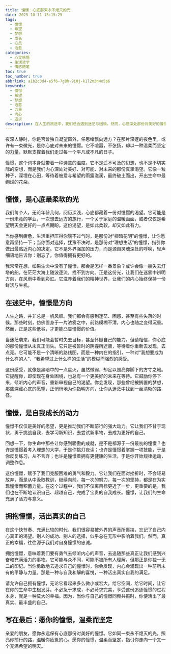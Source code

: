 ```yaml
---
title: 憧憬：心底那束永不熄灭的光
date: 2025-10-11 15:15:25
tags:
  - 憧憬
  - 希望
  - 梦想
  - 成长
  - 心灵
  - 治愈
categories:
  - 心灵感悟
  - 生活哲学
  - 情感随笔
toc: true
toc_number: true
abbrlink: a1b2c3d4-e5f6-7g8h-9i0j-k1l2m3n4o5p6
keywords:
  - 憧憬
  - 希望
  - 梦想
  - 治愈
  - 力量
  - 内心
  - 追求
description: 在人生的旅途中，我们总会遇到迷茫与困顿。然而，心底深处那份对美好的憧憬，如同微光，指引我们前行。它不仅是梦想的起点，更是滋养灵魂、推动我们不断成长的温柔力量。这篇文章将带你感受憧憬的温度，重拾内心的光芒。
---
```


夜深人静时，你是否曾独自凝望窗外，任思绪飘向远方？在那片深邃的夜色里，或许有一束微光，是你心底对未来的憧憬。它不喧嚣，不张扬，却以一种温柔而坚定的力量，默默支撑着我们走过每一个平凡或不凡的日子。

憧憬，这个词本身就带着一种诗意的温度。它不是遥不可及的幻想，也不是不切实际的空想，而是我们内心深处对美好、对可能、对未来的那份真挚渴望。它像一粒种子，深埋在心田，等待着被爱与希望的雨露滋润，最终破土而出，开出生命中最绚烂的花朵。

## 憧憬，是心底最柔软的光

我们每个人，无论年龄几何，阅历深浅，心底都藏着一份对憧憬的渴望。它可能是一份未竟的学业，一次想去远方的旅行，一个关于家庭的温暖画面，或者仅仅是希望明天会更好的一点点期盼。这份渴望，是如此柔软，却又如此有力。

当你感到疲惫，生活重担压得你喘不过气时，是那份对“柳暗花明”的憧憬，让你愿意再坚持一下；当你面对选择，犹豫不决时，是那份对“理想生活”的憧憬，指引你做出最贴近内心的决定。它不是外界强加的压力，而是源自灵魂深处的呼唤，轻声细语地告诉你：别忘了，你值得拥有更好的。

我常常在想，如果生命中没有了憧憬，那会是怎样一番景象？或许会像一艘失去灯塔的船，在茫茫大海上随波逐流，找不到方向。正是这份光，让我们在迷雾中辨明方向，在风雨中看到彩虹。它滋养着我们的精神世界，让我们的内心始终保持一份鲜活与生机。

## 在迷茫中，憧憬是方向

人生之路，并非总是一帆风顺。我们都会有感到迷茫、困惑，甚至有些失落的时候。那些时刻，仿佛置身于一片浓雾之中，前路模糊不清，内心也随之变得沉重。然而，正是这些低谷，才更能凸显憧憬的价值。

当迷茫袭来，我们可能会暂时失去目标，甚至怀疑自己的能力。但请相信，你心底的那份憧憬从未真正消失。它只是被暂时的阴霾所遮蔽，等待着你重新去发现，去点亮。它可能不是一个清晰的路线图，而是一种内在的指引，一种对“我想要成为什么样的人”、“我希望过上什么样的生活”的模糊而强烈的感受。

这份感受，就像是黑暗中的一点星火，虽然微弱，却足以照亮你脚下的方寸之地。它提醒你，即使现在身处困境，也总有一个更美好的未来在等待。它鼓励你停下来，倾听内心的声音，重新审视自己的渴望。你会发现，那些曾经被搁置的梦想，那些深藏心底的愿望，正悄悄地为你指明方向，让你从迷茫中找到一丝清晰的路径。

## 憧憬，是自我成长的动力

憧憬不仅仅是美好的愿望，更是推动我们不断前行的强大动力。它让我们不甘于现状，勇于挑战自我，去学习新知识，去尝试新事物，去成为更好的自己。

回想一下，你生命中那些让你感到骄傲的成就，是不是都源于一份最初的憧憬？也许是憧憬着考入理想的大学，于是你挑灯夜读；也许是憧憬着掌握一项技能，于是你反复练习，从不言弃；也许是憧憬着拥有更健康的生活，于是你开始规律运动，调整作息。

这份憧憬，赋予了我们克服困难的勇气和毅力。它让我们在面对挫折时，不会轻易放弃，而是从中汲取教训，继续向前。每一次的努力，每一次的坚持，都是在为实现憧憬而积蓄力量。在这个过程中，我们不仅离目标更近了一步，更重要的是，我们也在不断地认识自己、超越自己，完成了宝贵的自我成长。憧憬，让我们的生命充满了活力与意义。

## 拥抱憧憬，活出真实的自己

在这个快节奏、充满比较的时代，我们很容易被外界的声音所裹挟，忘记了自己内心真正的渴望。别人的成功、别人的选择，似乎总在无形中影响着我们。然而，真正的幸福，往往源于我们对自身憧憬的忠诚。

拥抱憧憬，意味着我们要有勇气去倾听内心的声音，去追随那些真正让我们感到兴奋和充满活力的事物。它可能与众不同，可能不被所有人理解，但那正是你独一无二的印记。当你勇敢地去追求自己的憧憬时，你会发现，内心会涌现出一种前所未有的平静与力量。那是一种与自我和解的喜悦，一种活出真实自我的满足。

请允许自己拥有憧憬，无论它看起来多么微小或宏大。给它空间，给它时间，让它在你的生命中生根发芽。不必急于求成，不必苛求完美，享受这份追逐憧憬的过程本身，就是一种莫大的幸福。因为，当你与自己的憧憬同频共振时，你便活出了最真实、最丰盛的自己。

## 写在最后：愿你的憧憬，温柔而坚定

亲爱的朋友，愿你永远保有心底那份对美好的憧憬。它如同一束永不熄灭的光，照亮你前行的路，温暖你疲惫的心。愿你的憧憬，温柔而坚定，指引你走向一个又一个充满希望的明天。